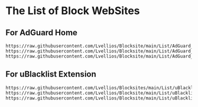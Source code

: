 # The List of Block WebSites

## For AdGuard Home
```
https://raw.githubusercontent.com/Lvellios/Blocksite/main/List/AdGuard_CN.txt
https://raw.githubusercontent.com/Lvellios/Blocksite/main/List/AdGuard_EN.txt
https://raw.githubusercontent.com/Lvellios/Blocksite/main/List/AdGuard_RU.txt
```

## For uBlacklist Extension
```
https://raw.githubusercontent.com/Lvellios/Blocksites/main/List/uBlacklist_CN.txt
https://raw.githubusercontent.com/Lvellios/Blocksite/main/List/uBlacklist_EN.txt
https://raw.githubusercontent.com/Lvellios/Blocksite/main/List/uBlacklist_RU.txt
```